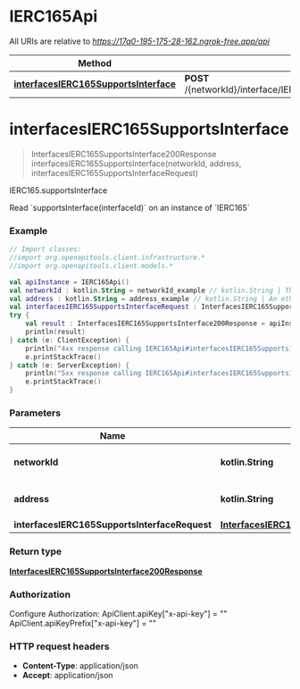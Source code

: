 # IERC165Api

All URIs are relative to *https://17a0-195-175-28-162.ngrok-free.app/api*

Method | HTTP request | Description
------------- | ------------- | -------------
[**interfacesIERC165SupportsInterface**](IERC165Api.md#interfacesIERC165SupportsInterface) | **POST** /{networkId}/interface/IERC165/read/{address}/supportsInterface | IERC165.supportsInterface


<a id="interfacesIERC165SupportsInterface"></a>
# **interfacesIERC165SupportsInterface**
> InterfacesIERC165SupportsInterface200Response interfacesIERC165SupportsInterface(networkId, address, interfacesIERC165SupportsInterfaceRequest)

IERC165.supportsInterface

Read &#x60;supportsInterface(interfaceId)&#x60; on an instance of &#x60;IERC165&#x60;

### Example
```kotlin
// Import classes:
//import org.openapitools.client.infrastructure.*
//import org.openapitools.client.models.*

val apiInstance = IERC165Api()
val networkId : kotlin.String = networkId_example // kotlin.String | The network id
val address : kotlin.String = address_example // kotlin.String | An ethereum address
val interfacesIERC165SupportsInterfaceRequest : InterfacesIERC165SupportsInterfaceRequest =  // InterfacesIERC165SupportsInterfaceRequest | 
try {
    val result : InterfacesIERC165SupportsInterface200Response = apiInstance.interfacesIERC165SupportsInterface(networkId, address, interfacesIERC165SupportsInterfaceRequest)
    println(result)
} catch (e: ClientException) {
    println("4xx response calling IERC165Api#interfacesIERC165SupportsInterface")
    e.printStackTrace()
} catch (e: ServerException) {
    println("5xx response calling IERC165Api#interfacesIERC165SupportsInterface")
    e.printStackTrace()
}
```

### Parameters

Name | Type | Description  | Notes
------------- | ------------- | ------------- | -------------
 **networkId** | **kotlin.String**| The network id | [default to &quot;80001&quot;]
 **address** | **kotlin.String**| An ethereum address |
 **interfacesIERC165SupportsInterfaceRequest** | [**InterfacesIERC165SupportsInterfaceRequest**](InterfacesIERC165SupportsInterfaceRequest.md)|  |

### Return type

[**InterfacesIERC165SupportsInterface200Response**](InterfacesIERC165SupportsInterface200Response.md)

### Authorization


Configure Authorization:
    ApiClient.apiKey["x-api-key"] = ""
    ApiClient.apiKeyPrefix["x-api-key"] = ""

### HTTP request headers

 - **Content-Type**: application/json
 - **Accept**: application/json

